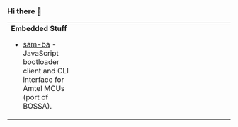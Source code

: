 ### Hi there 👋

<table width='100%'>
  <tr>
    <td width='33%' valign='top'>
      <b>Embedded Stuff</b>
      <ul>
        <li>
          <a href='https://github.com/jaz303/sam-ba'>sam-ba</a> - JavaScript bootloader client and CLI interface for Amtel MCUs (port of BOSSA).
        </li>
      </ul>
    </td>
    <td width='33%' valign='top'>
      <b></b>
    </td>
    <td width='33%' valign='top'>
      <b></b>
    </td>
  </tr>
</table>

<!--
**jaz303/jaz303** is a ✨ _special_ ✨ repository because its `README.md` (this file) appears on your GitHub profile.

Here are some ideas to get you started:

- 🔭 I’m currently working on ...
- 🌱 I’m currently learning ...
- 👯 I’m looking to collaborate on ...
- 🤔 I’m looking for help with ...
- 💬 Ask me about ...
- 📫 How to reach me: ...
- 😄 Pronouns: ...
- ⚡ Fun fact: ...
-->
